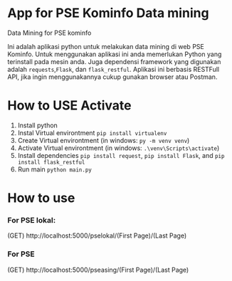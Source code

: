 # App for PSE Kominfo Data mining
Data Mining for PSE kominfo

Ini adalah aplikasi python untuk melakukan data mining di web PSE Kominfo.
Untuk menggunakan aplikasi ini anda memerlukan Python yang terinstall pada mesin anda.
Juga dependensi framework yang digunakan adalah `requests`,`Flask`, dan `flask_restful`.
Aplikasi ini berbasis RESTFull API, jika ingin menggunakannya cukup gunakan browser atau Postman.

# How to USE Activate
1. Install python
2. Instal Virtual environtment `pip install virtualenv`
3. Create Virtual environtment (in windows: `py -m venv venv`)
4. Activate Virtual environtment (in windows: `.\venv\Scripts\activate`)
4. Install dependencies `pip install request`, `pip install Flask`, and `pip install flask_restful`
5. Run main `python main.py`

# How to use
### For PSE lokal:
(GET) http://localhost:5000/pselokal/(First Page)/(Last Page)
### For PSE 
(GET) http://localhost:5000/pseasing/(First Page)/(Last Page)